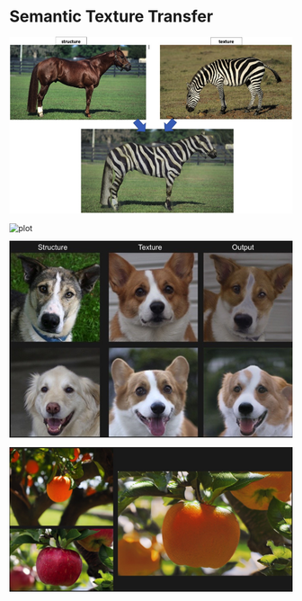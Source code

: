 # Semantic Texture Transfer

![plot](imgs/horse-zebra.jpeg)

![plot](imgs/results.png)

![plot](imgs/dogs.jpeg)

![plot](imgs/apple2orange.jpeg)